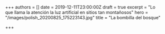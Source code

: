 +++
authors = []
date = 2019-12-11T23:00:00Z
draft = true
excerpt = "Lo que llama la atención la luz artificial en sitios tan montañosos"
hero = "/images/polish_20200825_175223143.jpg"
title = "La bombilla del bosque"

+++
